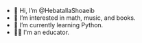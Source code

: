 - 👋 Hi, I’m @HebatallaShoaeib
- 👀 I’m interested in math, music, and books.
- 🌱 I’m currently learning Python.
- 👩‍💻 I'm an educator.
